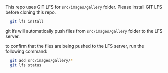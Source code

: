 This repo uses GIT LFS for `src/images/gallery` folder. Please install GIT LFS before cloning this repo.

```bash
  git lfs install
```

git lfs will automatically push files from `src/images/gallery` folder to the LFS server.

to confirm that the files are being pushed to the LFS server, run the following command:

```bash
  git add src/images/gallery/*
  git lfs status
```
